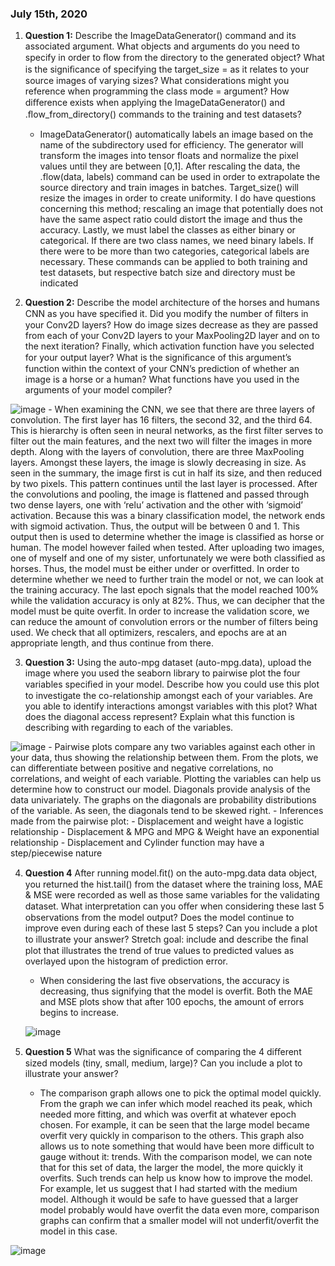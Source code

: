 ### July 15th, 2020

1. **Question 1:** Describe the ImageDataGenerator() command and its associated argument.  What objects and arguments do you need to specify in order to ﬂow from the directory to the generated object?  What is the signiﬁcance of specifying the target_size = as it relates to your source images of varying sizes? What considerations might you reference when programming the class mode = argument?  How diﬀerence exists when applying the ImageDataGenerator() and .ﬂow_from_directory() commands to the training and test datasets?

	- ImageDataGenerator() automatically labels an image based on the name of the subdirectory used for efficiency. The generator will transform the images into tensor floats and normalize the pixel values until they are between [0,1]. After rescaling the data, the .flow(data, labels) command can be used in order to extrapolate the source directory and train images in batches. Target_size() will resize the images in order to create uniformity. I do have questions concerning this method; rescaling an image that potentially does not have the same aspect ratio could distort the image and thus the accuracy. Lastly, we must label the classes as either binary or categorical. If there are two class names, we need binary labels. If there were to be more than two categories, categorical labels are necessary. These commands can be applied to both training and test datasets, but respective batch size and directory must be indicated
		
2. **Question 2:** Describe the model architecture of the horses and humans CNN as you have speciﬁed it.  Did you modify the number of ﬁlters in your Conv2D layers?  How do image sizes decrease as they are passed from each of your Conv2D layers to your MaxPooling2D layer and on to the next iteration?  Finally, which activation function have you selected for your output layer?  What is the signiﬁcance of this argument’s function within the context of your CNN’s prediction of whether an image is a horse or a human?  What functions have you used in the arguments of your model compiler?

![image](https://user-images.githubusercontent.com/67920563/87845626-ffc56e80-c896-11ea-9d1b-14f3f94dc5c1.png)
	- When examining the CNN, we see that there are three layers of convolution. The first layer has 16 filters, the second 32, and the third 64. This is hierarchy is often seen in neural networks, as the first filter serves to filter out the main features, and the next two will filter the images in more depth. Along with the layers of convolution, there are three MaxPooling layers. Amongst these layers, the image is slowly decreasing in size. As seen in the summary, the image first is cut in half its size, and then reduced by two pixels. This pattern continues until the last layer  is processed. After the convolutions and pooling, the image is flattened and passed through two dense layers, one with ‘relu’ activation and the other with ‘sigmoid’ activation. Because this was a binary classification model, the network ends with sigmoid activation. Thus, the output will be between 0 and 1. This output then is used to determine whether the image is classified as horse or human. The model however failed when tested. After uploading two images, one of myself and one of my sister, unfortunately we were both classified as horses. Thus, the model must be either under or overfitted. In order to determine whether we need to further train the model or not, we can look at the training accuracy. The last epoch signals that the model reached 100% while the validation accuracy is only at 82%. Thus, we can decipher that the model must be quite overfit. In order to increase the validation score, we can reduce the amount of convolution errors or the number of filters being used. We check that all optimizers, rescalers, and epochs are at an appropriate length, and thus continue from there.
	
3. **Question 3:** Using the auto-mpg dataset (auto-mpg.data), upload the image where you used the seaborn library to pairwise plot the four variables speciﬁed in your model.  Describe how you could use this plot to investigate the co-relationship amongst each of your variables.  Are you able to identify interactions amongst variables with this plot?  What does the diagonal access represent?  Explain what this function is describing with regarding to each of the variables.

![image](https://user-images.githubusercontent.com/67920563/87845606-d86ea180-c896-11ea-89b8-490d1f51f46e.png)
	- 	Pairwise plots compare any two variables against each other in your data, thus showing the relationship between them. From the plots, we can differentiate between positive and negative correlations, no correlations, and weight of each variable. Plotting the variables can help us determine how to construct our model. Diagonals provide analysis of the data univariately. The graphs on the diagonals are probability distributions of the variable. As seen, the diagonals tend to be skewed right. 
	- Inferences made from the pairwise plot:
    - Displacement and weight have a logistic relationship
    -	Displacement & MPG and MPG & Weight have an exponential relationship
    -	Displacement and Cylinder function may have a step/piecewise nature
    
	
4. **Question 4** After running model.ﬁt() on the auto-mpg.data data object, you returned the hist.tail() from the dataset where the training loss, MAE & MSE were recorded as well as those same variables for the validating dataset.  What interpretation can you oﬀer when considering these last 5 observations from the model output?  Does the model continue to improve even during each of these last 5 steps?  Can you include a plot to illustrate your answer?  Stretch goal: include and describe the ﬁnal plot that illustrates the trend of true values to predicted values as overlayed upon the histogram of prediction error.  
	- 	When considering the last five observations, the accuracy is decreasing, thus signifying that the model is overfit. Both the MAE and MSE plots show that after 100 epochs, the amount of errors begins to increase. 
	
	![image](https://user-images.githubusercontent.com/67920563/87845619-eb817180-c896-11ea-84eb-66d8267b4653.png)
  
5. **Question 5**   What was the signiﬁcance of comparing the 4 diﬀerent sized models (tiny, small, medium, large)?  Can you include a plot to illustrate your answer?
	- The comparison graph allows one to pick the optimal model quickly. From the graph we can infer which model reached its peak, which needed more fitting, and which was overfit at whatever epoch chosen. For example, it can be seen that the large model became overfit very quickly in comparison to the others. This graph also allows us to note something that would have been more difficult to gauge without it: trends. With the comparison model, we can note that for this set of data, the larger the model, the more quickly it overfits. Such trends can help us know how to improve the model. For example, let us suggest that I had started with the medium model. Although it would be safe to have guessed that a larger model probably would have overfit the data even more, comparison graphs can confirm that a smaller model will not underfit/overfit the model in this case. 
	
![image](https://user-images.githubusercontent.com/67920563/87845598-c260e100-c896-11ea-8149-8ecc908347a7.png)
